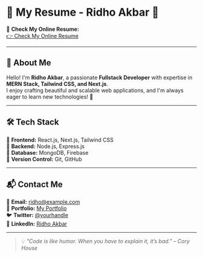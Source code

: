 # 🌟 My Resume - Ridho Akbar 🌟

📌 **Check My Online Resume:**  
<a href="https://resumeridhoakbar.vercel.app/" target="_blank">👉 Check My Online Resume</a>


---

## 📜 About Me
Hello! I'm **Ridho Akbar**, a passionate **Fullstack Developer** with expertise in **MERN Stack, Tailwind CSS, and Next.js**.  
I enjoy crafting beautiful and scalable web applications, and I'm always eager to learn new technologies! 🚀  

---

## 🛠️ Tech Stack
🔹 **Frontend:** React.js, Next.js, Tailwind CSS  
🔹 **Backend:** Node.js, Express.js  
🔹 **Database:** MongoDB, Firebase  
🔹 **Version Control:** Git, GitHub  

---

## 📬 Contact Me
📧 **Email:** [ridho@example.com](mailto:ridho@example.com)  
🔗 **Portfolio:** [My Portfolio](https://yourportfolio.com)  
🐦 **Twitter:** [@yourhandle](https://twitter.com/yourhandle)  
💼 **LinkedIn:** [Ridho Akbar](https://linkedin.com/in/yourprofile)  

---

> 💡 _"Code is like humor. When you have to explain it, it’s bad." – Cory House_  
